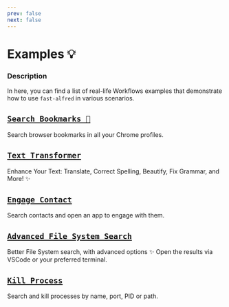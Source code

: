 ```yaml
---
prev: false
next: false
---
```


# Examples :bulb:

### Description

In here, you can find a list of real-life Workflows examples that demonstrate how to use `fast-alfred` in various scenarios.

## [`Search Bookmarks 👀`](https://github.com/Avivbens/alfred-search-bookmark#readme)

Search browser bookmarks in all your Chrome profiles.

## [`Text Transformer`](https://github.com/Avivbens/alfred-text-transformer#readme)

Enhance Your Text: Translate, Correct Spelling, Beautify, Fix Grammar, and More! ✨

## [`Engage Contact`](https://github.com/Avivbens/alfred-engage-contact#readme)

Search contacts and open an app to engage with them.

## [`Advanced File System Search`](https://github.com/Avivbens/alfred-advance-fs-search#readme)

Better File System search, with advanced options ✨
Open the results via VSCode or your preferred terminal.

## [`Kill Process`](https://github.com/Avivbens/alfred-kill-process#readme)

Search and kill processes by name, port, PID or path.
